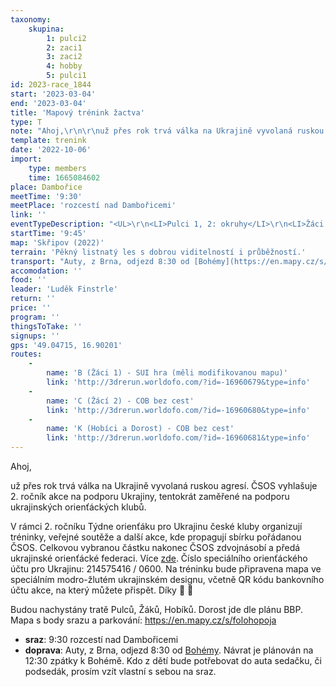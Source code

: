 ```yaml
---
taxonomy:
    skupina:
        1: pulci2
        2: zaci1
        3: zaci2
        4: hobby
        5: pulci1
id: 2023-race_1844
start: '2023-03-04'
end: '2023-03-04'
title: 'Mapový trénink žactva'
type: T
note: "Ahoj,\r\n\r\nuž přes rok trvá válka na Ukrajině vyvolaná ruskou agresí. ČSOS vyhlašuje 2. ročník akce na podporu Ukrajiny, tentokrát zaměřené na podporu ukrajinských orienťáckých klubů.  \r\n\r\nV rámci 2. ročníku Týdne orienťáku pro Ukrajinu české kluby organizují tréninky, veřejné soutěže a další akce, kde propagují sbírku pořádanou ČSOS. Celkovou vybranou částku nakonec ČSOS zdvojnásobí a předá ukrajinské orienťácké federaci.\r\nVíce [zde](https://www.okdobris.cz/news/tyden-orientaku-pro-ukrajinu/?fbclid=IwAR06YP8WudVadwG-ALx56766l9BQORq6ETOWgRmj25GXvbNeZz2RqoHWfoQ).\r\nČíslo speciálního orienťáckého účtu pro Ukrajinu: 214575416 / 0600.\r\nNa tréninku bude připravena mapa ve speciálním modro-žlutém ukrajinském designu, včetně QR kódu bankovního účtu akce, na který můžete přispět.\r\nDíky 💙 💛 \r\n\r\nBudou nachystány tratě Pulců, Žáků, Hobíků. Dorost jde dle plánu BBP.\r\nMapa s body srazu a parkování: https://en.mapy.cz/s/folohopoja"
template: trenink
date: '2022-10-06'
import:
    type: members
    time: 1665084602
place: Dambořice
meetTime: '9:30'
meetPlace: 'rozcestí nad Dambořicemi'
link: ''
eventTypeDescription: "<UL>\r\n<LI>Pulci 1, 2: okruhy</LI>\r\n<LI>Žáci 1: SUI hra</LI>\r\n<LI>Žáci 2: COB bez cest</LI>\r\n<LI>Hobícy: COB bez cest</LI>\r\n</UL>"
startTime: '9:45'
map: 'Skřipov (2022)'
terrain: 'Pěkný listnatý les s dobrou viditelností i průběžností.'
transport: "Auty, z Brna, odjezd 8:30 od [Bohémy](https://en.mapy.cz/s/caredegova).\r\nNávrat je plánován na 12:30 zpátky k Bohémě.\r\nKdo z dětí bude potřebovat do auta sedačku, či podsedák, prosím vzít vlastní s sebou na sraz."
accomodation: ''
food: ''
leader: 'Luděk Finstrle'
return: ''
price: ''
program: ''
thingsToTake: ''
signups: ''
gps: '49.04715, 16.90201'
routes:
    -
        name: 'B (Žáci 1) - SUI hra (měli modifikovanou mapu)'
        link: 'http://3drerun.worldofo.com/?id=-16960679&type=info'
    -
        name: 'C (Žácí 2) - COB bez cest'
        link: 'http://3drerun.worldofo.com/?id=-16960680&type=info'
    -
        name: 'K (Hobíci a Dorost) - COB bez cest'
        link: 'http://3drerun.worldofo.com/?id=-16960681&type=info'
---
```


Ahoj,

už přes rok trvá válka na Ukrajině vyvolaná ruskou agresí. ČSOS vyhlašuje 2. ročník akce na podporu Ukrajiny, tentokrát zaměřené na podporu ukrajinských orienťáckých klubů.  

V rámci 2. ročníku Týdne orienťáku pro Ukrajinu české kluby organizují tréninky, veřejné soutěže a další akce, kde propagují sbírku pořádanou ČSOS. Celkovou vybranou částku nakonec ČSOS zdvojnásobí a předá ukrajinské orienťácké federaci.
Více [zde](https://www.okdobris.cz/news/tyden-orientaku-pro-ukrajinu/?fbclid=IwAR06YP8WudVadwG-ALx56766l9BQORq6ETOWgRmj25GXvbNeZz2RqoHWfoQ).
Číslo speciálního orienťáckého účtu pro Ukrajinu: 214575416 / 0600.
Na tréninku bude připravena mapa ve speciálním modro-žlutém ukrajinském designu, včetně QR kódu bankovního účtu akce, na který můžete přispět.
Díky 💙 💛 

Budou nachystány tratě Pulců, Žáků, Hobíků. Dorost jde dle plánu BBP.
Mapa s body srazu a parkování: https://en.mapy.cz/s/folohopoja
* **sraz**: 9:30 rozcestí nad Dambořicemi
* **doprava**: Auty, z Brna, odjezd 8:30 od [Bohémy](https://en.mapy.cz/s/caredegova).
Návrat je plánován na 12:30 zpátky k Bohémě.
Kdo z dětí bude potřebovat do auta sedačku, či podsedák, prosím vzít vlastní s sebou na sraz.
